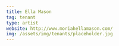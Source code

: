 ```yaml
---
title: Ella Mason
tag: tenant
type: artist
website: http://www.moriahellamason.com/
img: /assets/img/tenants/placeholder.jpg
---
```

